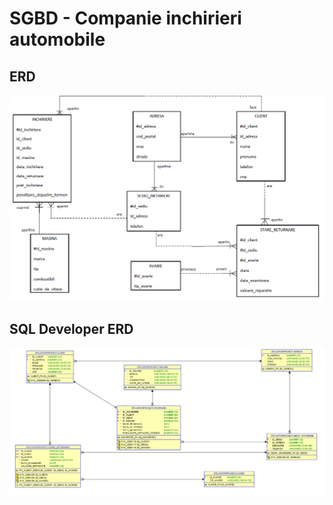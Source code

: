 # SGBD - Companie inchirieri automobile

<h2>ERD</h2>
<img src="erd.png" alt="ERD">

<h2>SQL Developer ERD</h2>
<img src="sql_dev_erd.png" alt="sql_dev_erd">
